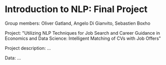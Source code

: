 # Introduction to NLP: Final Project

Group members: Oliver Gatland, Angelo Di Gianvito, Sebastien Boxho

Project:  "Utilizing NLP Techniques for Job Search and Career Guidance in Economics  and Data Science: Intelligent Matching of CVs with Job Offers" 

Project description: ...

Data: ... 